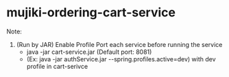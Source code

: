# mujiki-ordering-cart-service

Note:

1. (Run by JAR) Enable Profile Port each service before running the service
   - java -jar cart-service.jar (Default port: 8081)
   - (Ex: java -jar authService.jar --spring.profiles.active=dev) with dev profile in cart-serivce
